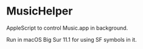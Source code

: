 # MusicHelper
AppleScript to control Music.app in background.

Run in macOS Big Sur 11.1 for using SF symbols in it.